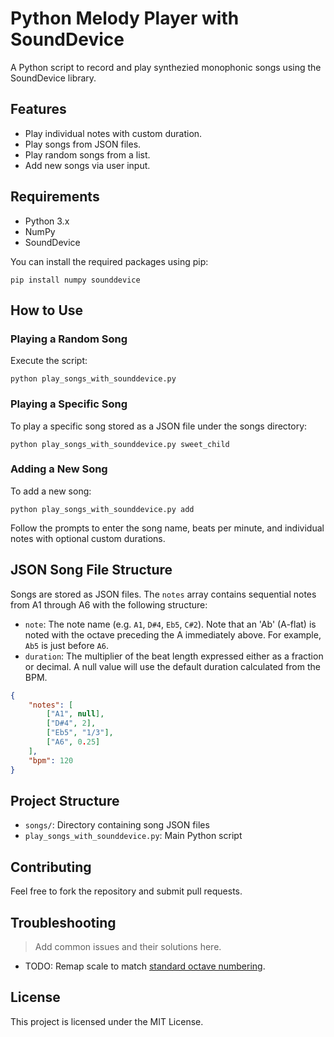 # Python Melody Player with SoundDevice

A Python script to record and play synthezied monophonic songs using the SoundDevice library.

## Features

- Play individual notes with custom duration.
- Play songs from JSON files.
- Play random songs from a list.
- Add new songs via user input.

## Requirements

- Python 3.x
- NumPy
- SoundDevice

You can install the required packages using pip:

```
pip install numpy sounddevice
```

## How to Use

### Playing a Random Song

Execute the script:

```
python play_songs_with_sounddevice.py
```

### Playing a Specific Song

To play a specific song stored as a JSON file under the songs directory:

```
python play_songs_with_sounddevice.py sweet_child
```

### Adding a New Song

To add a new song:

```
python play_songs_with_sounddevice.py add
```

Follow the prompts to enter the song name, beats per minute, and individual notes with optional custom durations.

## JSON Song File Structure

Songs are stored as JSON files. The `notes` array contains sequential notes from A1 through A6 with the following structure:

- `note`: The note name (e.g. `A1`, `D#4`, `Eb5`, `C#2`). Note that an 'Ab' (A-flat) is noted with the octave preceding the A immediately above. For example, `Ab5` is just before `A6`.
- `duration`: The multiplier of the beat length expressed either as a fraction or decimal. A null value will use the default duration calculated from the BPM. 

```json
{
    "notes": [
        ["A1", null],
        ["D#4", 2],
        ["Eb5", "1/3"],
        ["A6", 0.25]
    ],
    "bpm": 120
}
```

## Project Structure

- `songs/`: Directory containing song JSON files
- `play_songs_with_sounddevice.py`: Main Python script

## Contributing

Feel free to fork the repository and submit pull requests.

## Troubleshooting

> Add common issues and their solutions here.

- TODO: Remap scale to match [standard octave numbering](https://www.vibrationdata.com/tutorials2/piano.pdf). 

## License

This project is licensed under the MIT License.
